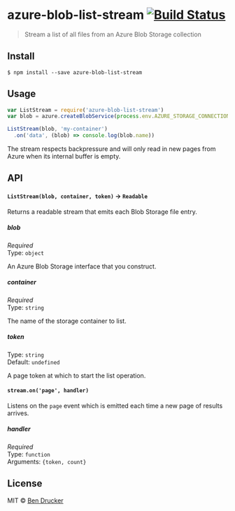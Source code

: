 # azure-blob-list-stream [![Build Status](https://travis-ci.org/bendrucker/azure-blob-list-stream.svg?branch=master)](https://travis-ci.org/bendrucker/azure-blob-list-stream)

> Stream a list of all files from an Azure Blob Storage collection


## Install

```
$ npm install --save azure-blob-list-stream
```


## Usage

```js
var ListStream = require('azure-blob-list-stream')
var blob = azure.createBlobService(process.env.AZURE_STORAGE_CONNECTION_STRING)

ListStream(blob, 'my-container')
  .on('data', (blob) => console.log(blob.name))
```

The stream respects backpressure and will only read in new pages from Azure when its internal buffer is empty.

## API

#### `ListStream(blob, container, token)` -> `Readable`

Returns a readable stream that emits each Blob Storage file entry.

##### blob

*Required*  
Type: `object`

An Azure Blob Storage interface that you construct.

##### container

*Required*  
Type: `string`

The name of the storage container to list.

##### token

Type: `string`  
Default: `undefined`

A page token at which to start the list operation. 

#### `stream.on('page', handler)`

Listens on the `page` event which is emitted each time a new page of results arrives.

##### handler

*Required*  
Type: `function`  
Arguments: `{token, count}`

## License

MIT © [Ben Drucker](http://bendrucker.me)
